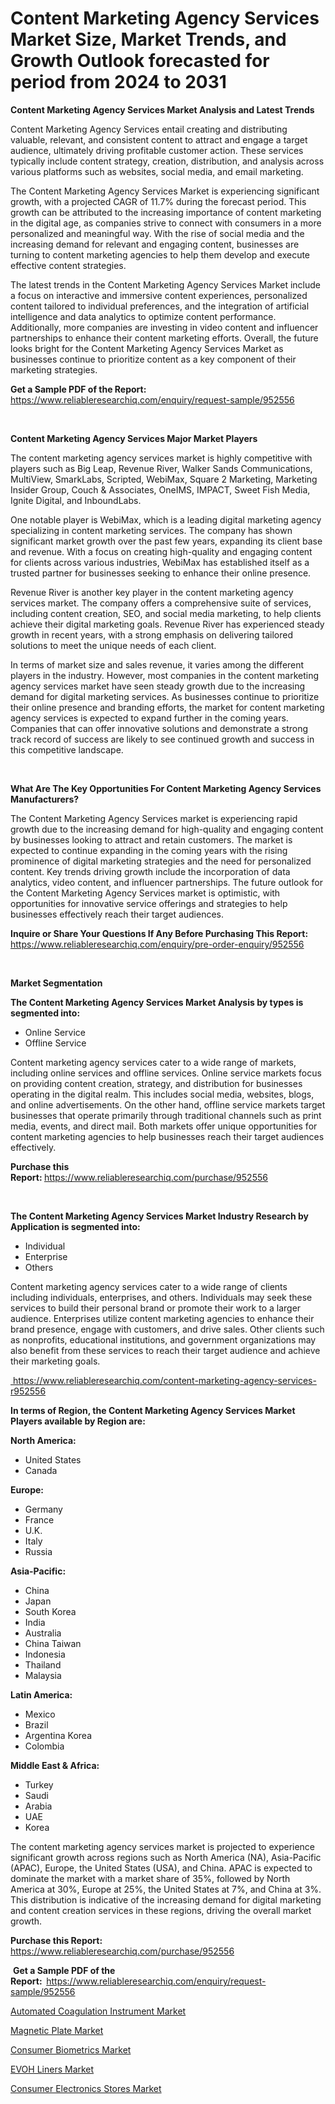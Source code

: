 <p><h1>Content Marketing Agency Services Market Size, Market Trends, and Growth Outlook forecasted for period from 2024 to 2031</h1></p><p><strong>Content Marketing Agency Services Market Analysis and Latest Trends</strong></p>
<p><p>Content Marketing Agency Services entail creating and distributing valuable, relevant, and consistent content to attract and engage a target audience, ultimately driving profitable customer action. These services typically include content strategy, creation, distribution, and analysis across various platforms such as websites, social media, and email marketing.</p><p>The Content Marketing Agency Services Market is experiencing significant growth, with a projected CAGR of 11.7% during the forecast period. This growth can be attributed to the increasing importance of content marketing in the digital age, as companies strive to connect with consumers in a more personalized and meaningful way. With the rise of social media and the increasing demand for relevant and engaging content, businesses are turning to content marketing agencies to help them develop and execute effective content strategies.</p><p>The latest trends in the Content Marketing Agency Services Market include a focus on interactive and immersive content experiences, personalized content tailored to individual preferences, and the integration of artificial intelligence and data analytics to optimize content performance. Additionally, more companies are investing in video content and influencer partnerships to enhance their content marketing efforts. Overall, the future looks bright for the Content Marketing Agency Services Market as businesses continue to prioritize content as a key component of their marketing strategies.</p></p>
<p><strong>Get a Sample PDF of the Report:&nbsp;</strong> <a href="https://www.reliableresearchiq.com/enquiry/request-sample/952556">https://www.reliableresearchiq.com/enquiry/request-sample/952556</a></p>
<p>&nbsp;</p>
<p><strong>Content Marketing Agency Services Major Market Players</strong></p>
<p><p>The content marketing agency services market is highly competitive with players such as Big Leap, Revenue River, Walker Sands Communications, MultiView, SmarkLabs, Scripted, WebiMax, Square 2 Marketing, Marketing Insider Group, Couch & Associates, OneIMS, IMPACT, Sweet Fish Media, Ignite Digital, and InboundLabs. </p><p>One notable player is WebiMax, which is a leading digital marketing agency specializing in content marketing services. The company has shown significant market growth over the past few years, expanding its client base and revenue. With a focus on creating high-quality and engaging content for clients across various industries, WebiMax has established itself as a trusted partner for businesses seeking to enhance their online presence.</p><p>Revenue River is another key player in the content marketing agency services market. The company offers a comprehensive suite of services, including content creation, SEO, and social media marketing, to help clients achieve their digital marketing goals. Revenue River has experienced steady growth in recent years, with a strong emphasis on delivering tailored solutions to meet the unique needs of each client.</p><p>In terms of market size and sales revenue, it varies among the different players in the industry. However, most companies in the content marketing agency services market have seen steady growth due to the increasing demand for digital marketing services. As businesses continue to prioritize their online presence and branding efforts, the market for content marketing agency services is expected to expand further in the coming years. Companies that can offer innovative solutions and demonstrate a strong track record of success are likely to see continued growth and success in this competitive landscape.</p></p>
<p>&nbsp;</p>
<p><strong>What Are The Key Opportunities For Content Marketing Agency Services Manufacturers?</strong></p>
<p><p>The Content Marketing Agency Services market is experiencing rapid growth due to the increasing demand for high-quality and engaging content by businesses looking to attract and retain customers. The market is expected to continue expanding in the coming years with the rising prominence of digital marketing strategies and the need for personalized content. Key trends driving growth include the incorporation of data analytics, video content, and influencer partnerships. The future outlook for the Content Marketing Agency Services market is optimistic, with opportunities for innovative service offerings and strategies to help businesses effectively reach their target audiences.</p></p>
<p><strong>Inquire or Share Your Questions If Any Before Purchasing This Report:</strong> <a href="https://www.reliableresearchiq.com/enquiry/pre-order-enquiry/952556">https://www.reliableresearchiq.com/enquiry/pre-order-enquiry/952556</a></p>
<p>&nbsp;</p>
<p><strong>Market Segmentation</strong></p>
<p><strong>The Content Marketing Agency Services Market Analysis by types is segmented into:</strong></p>
<p><ul><li>Online Service</li><li>Offline Service</li></ul></p>
<p><p>Content marketing agency services cater to a wide range of markets, including online services and offline services. Online service markets focus on providing content creation, strategy, and distribution for businesses operating in the digital realm. This includes social media, websites, blogs, and online advertisements. On the other hand, offline service markets target businesses that operate primarily through traditional channels such as print media, events, and direct mail. Both markets offer unique opportunities for content marketing agencies to help businesses reach their target audiences effectively.</p></p>
<p><strong>Purchase this Report:&nbsp;</strong><a href="https://www.reliableresearchiq.com/purchase/952556">https://www.reliableresearchiq.com/purchase/952556</a></p>
<p>&nbsp;</p>
<p><strong>The Content Marketing Agency Services Market Industry Research by Application is segmented into:</strong></p>
<p><ul><li>Individual</li><li>Enterprise</li><li>Others</li></ul></p>
<p><p>Content marketing agency services cater to a wide range of clients including individuals, enterprises, and others. Individuals may seek these services to build their personal brand or promote their work to a larger audience. Enterprises utilize content marketing agencies to enhance their brand presence, engage with customers, and drive sales. Other clients such as nonprofits, educational institutions, and government organizations may also benefit from these services to reach their target audience and achieve their marketing goals.</p></p>
<p><a href="https://www.reliableresearchiq.com/content-marketing-agency-services-r952556">&nbsp;https://www.reliableresearchiq.com/content-marketing-agency-services-r952556</a></p>
<p><strong>In terms of Region, the Content Marketing Agency Services Market Players available by Region are:</strong></p>
<p>
    <p> <strong> North America: </strong>
        <ul>
            <li>United States</li>
            <li>Canada</li>
        </ul>
        </p> 
    <p> <strong> Europe: </strong>
        <ul>
            <li>Germany</li>
            <li>France</li>
            <li>U.K.</li>
            <li>Italy</li>
            <li>Russia</li>
        </ul>
        </p> 
    <p> <strong> Asia-Pacific: </strong>
        <ul>
            <li>China</li>
            <li>Japan</li>
            <li>South Korea</li>
            <li>India</li>
            <li>Australia</li>
            <li>China Taiwan</li>
            <li>Indonesia</li>
            <li>Thailand</li>
            <li>Malaysia</li>
        </ul>
        </p> 
    <p> <strong> Latin America: </strong>
        <ul>
            <li>Mexico</li>
            <li>Brazil</li>
            <li>Argentina Korea</li>
            <li>Colombia</li>
        </ul>
        </p> 
    <p> <strong> Middle East & Africa: </strong>
        <ul>
            <li>Turkey</li>
            <li>Saudi</li>
            <li>Arabia</li>
            <li>UAE</li>
            <li>Korea</li>
        </ul>
    </p>
    </p>
<p><p>The content marketing agency services market is projected to experience significant growth across regions such as North America (NA), Asia-Pacific (APAC), Europe, the United States (USA), and China. APAC is expected to dominate the market with a market share of 35%, followed by North America at 30%, Europe at 25%, the United States at 7%, and China at 3%. This distribution is indicative of the increasing demand for digital marketing and content creation services in these regions, driving the overall market growth.</p></p>
<p><strong>Purchase this Report: </strong><a href="https://www.reliableresearchiq.com/purchase/952556">https://www.reliableresearchiq.com/purchase/952556</a></p>
<p>&nbsp;<strong>Get a Sample PDF of the Report:&nbsp;&nbsp;</strong><a href="https://www.reliableresearchiq.com/enquiry/request-sample/952556">https://www.reliableresearchiq.com/enquiry/request-sample/952556</a></p>
<p><strong></strong></p>
<p><p><a href="https://www.linkedin.com/pulse/global-automated-coagulation-instrument-market-size-trends-h1uec?trackingId=ULjiEXpkQXqEpXOtyAhjKQ%3D%3D">Automated Coagulation Instrument Market</a></p><p><a href="https://medium.com/@josefahauck2023/an-in-depth-analysis-of-the-global-magnetic-plate-market-scope-and-its-rapid-growing-14-3-6f0d6e8e76af">Magnetic Plate Market</a></p><p><a href="https://github.com/eugeneKim6262/Market-Research-Report-List-1/blob/main/consumer-biometrics-market.md">Consumer Biometrics Market</a></p><p><a href="https://www.linkedin.com/pulse/evoh-liners-market-growth-outlook-from-2024-2031-projecting-iwnje?trackingId=hnE3Z7T8R5G8WOXU%2FNsUVw%3D%3D">EVOH Liners Market</a></p><p><a href="https://github.com/markmellon1/Market-Research-Report-List-1/blob/main/consumer-electronics-stores-market.md">Consumer Electronics Stores Market</a></p></p>